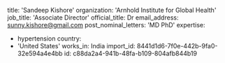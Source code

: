 title: 'Sandeep Kishore'
organization: 'Arnhold Institute for Global Health'
job_title: 'Associate Director'
official_title: Dr
email_address: sunny.kishore@gmail.com
post_nominal_letters: 'MD PhD'
expertise:
  - hypertension
country:
  - 'United States'
works_in: India
import_id: 8441d1d6-7f0e-442b-9fa0-32e594a4e4bb
id: c88da2a4-941b-48fa-b109-804afb844b19
